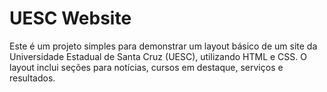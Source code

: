 # UESC Website

Este é um projeto simples para demonstrar um layout básico de um site da Universidade Estadual de Santa Cruz (UESC), utilizando HTML e CSS. O layout inclui seções para notícias, cursos em destaque, serviços e resultados.

